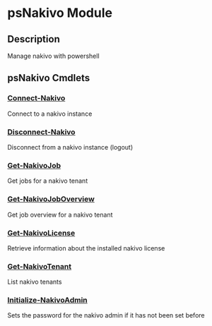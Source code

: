 ﻿---
Module Name: psNakivo  
Module Guid: df29e0bd-229c-47b1-a310-f690fab02350  
Help Version: 0.0.2  
Locale: en-US  
---

# psNakivo Module
## Description
Manage nakivo with powershell

## psNakivo Cmdlets
### [Connect-Nakivo](Connect-Nakivo.md)
Connect to a nakivo instance

### [Disconnect-Nakivo](Disconnect-Nakivo.md)
Disconnect from a nakivo instance (logout)

### [Get-NakivoJob](Get-NakivoJob.md)
Get jobs for a nakivo tenant

### [Get-NakivoJobOverview](Get-NakivoJobOverview.md)
Get job overview for a nakivo tenant

### [Get-NakivoLicense](Get-NakivoLicense.md)
Retrieve information about the installed nakivo license

### [Get-NakivoTenant](Get-NakivoTenant.md)
List nakivo tenants

### [Initialize-NakivoAdmin](Initialize-NakivoAdmin.md)
Sets the password for the nakivo admin if it has not been set before
